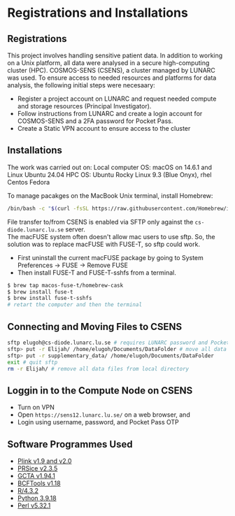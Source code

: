 # Registrations and Installations

## Registrations
This project involves handling sensitive patient data. In addition to working on a Unix platform, all data were analysed in a secure high-computing cluster (HPC). COSMOS-SENS (CSENS), a cluster managed by LUNARC was used. To ensure access to needed resources and platforms for data analysis, the following initial steps were necesaary:
- Register a project account on LUNARC and request needed compute and storage resources (Principal Investigator).
- Follow instructions from LUNARC and create a login account for COSMOS-SENS and a 2FA password for Pocket Pass.
- Create a Static VPN account to ensure access to the cluster

## Installations
The work was carried out on:
Local computer OS: macOS on 14.6.1 and Linux Ubuntu 24.04
HPC OS: Ubuntu Rocky Linux 9.3 (Blue Onyx), rhel Centos Fedora

To manage pacakges on the MacBook Unix terminal, install Homebrew:
```bash
/bin/bash -c "$(curl -fsSL https://raw.githubusercontent.com/Homebrew/install/HEAD/install.sh)"
```
File transfer to/from CSENS is enabled via SFTP only against the ```cs-diode.lunarc.lu.se``` server.   
The  macFUSE system often doesn't allow mac users to use sftp. So, the solution was to replace macFUSE with FUSE-T, so sftp could work.

- First uninstall the current macFUSE package by going to System Preferences -> FUSE -> Remove FUSE
- Then install FUSE-T and FUSE-T-sshfs from a terminal.

```bash
$ brew tap macos-fuse-t/homebrew-cask
$ brew install fuse-t
$ brew install fuse-t-sshfs
# retart the computer and then the terminal
```

## Connecting and Moving Files to CSENS
```bash 
sftp elugoh@cs-diode.lunarc.lu.se # requires LUNARC password and Pocket Pass OTP
sftp> put -r Elijah/ /home/elugoh/Documents/DataFolder # move all data files from local directory to cluster
sftp> put -r supplementary_data/ /home/elugoh/Documents/DataFolder 
exit # quit sftp
rm -r Elijah/ # remove all data files from local directory
```

## Loggin in to the Compute Node on CSENS 
- Turn on VPN
- Open ```https://sens12.lunarc.lu.se/``` on a web browser, and
- Login using username, password, and Pocket Pass OTP

## Software Programmes Used
- [Plink v1.9 and v2.0](https://www.cog-genomics.org/plink/)
- [PRSice v2.3.5](https://choishingwan.github.io/PRSice/)
- [GCTA v1.94.1](https://yanglab.westlake.edu.cn/software/gcta/#Download)
- [BCFTools v1.18](http://www.htslib.org/download/)
- [R/4.3.2](https://cran.r-project.org/bin/windows/base/old/4.3.2/)
- [Python 3.9.18](https://www.python.org/downloads/release/python-3918/)
- [Perl v5.32.1](https://www.perl.org/get.html)
